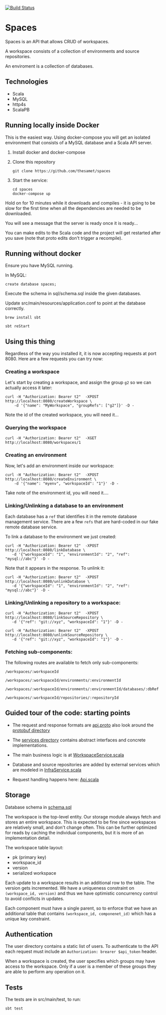 [![Build Status](https://travis-ci.org/thesamet/spaces.svg?branch=master)](https://travis-ci.org/thesamet/spaces)

# Spaces

Spaces is an API that allows CRUD of workspaces.

A workspace consists of a collection of environments and source repositories.

An enviroment is a collection of databases.

## Technologies

- Scala
- MySQL
- http4s
- ScalaPB

## Running locally inside Docker

This is the easiest way. Using docker-compose you will get an isolated
environment that consists of a MySQL database and a Scala API server.

1. Install docker and docker-compose

2. Clone this repository

       git clone https://github.com/thesamet/spaces

3. Start the service:

       cd spaces
       docker-compose up

Hold on for 10 minutes while it downloads and compiles - it is going to be slow for
the first time when all the dependencies are needed to be downloaded. 

You will see a message that the server is ready once it is ready...

You can make edits to the Scala code and the project will get restarted after you save 
(note that proto edits don't trigger a recompile).

## Running without docker

Ensure you have MySQL running.

In MySQL:

    create database spaces;

Execute the schema in sql/schema.sql inside the given databases.

Update src/main/resources/application.conf to point at the database correctly.

    brew install sbt

    sbt reStart

## Using this thing

Regardless of the way you installed it, it is now accepting requests at port
8080.  Here are a few requests you can try now:

### Creating a workspace

Let's start by creating a workspace, and assign the group `g2` so we can
actually access it later:

    curl -H "Authorization: Bearer t2"  -XPOST http://localhost:8080/createWorkspace \
        -d '{"name": "MyWorkspace", "groupRefs": ["g2"]}' -D -

Note the id of the created workspace, you will need it...

### Querying the workspace

    curl -H "Authorization: Bearer t2"  -XGET http://localhost:8080/workspaces/1

### Creating an environment

Now, let's add an environment inside our workspace:

    curl -H "Authorization: Bearer t2"  -XPOST http://localhost:8080/createEnvironment \
        -d '{"name": "myenv", "workspaceId": "1"}' -D -

Take note of the environment id, you will need it....

### Linking/Unlinking a database to an environment

Each database has a `ref` that identifies it in the remote database management
service. There are a few `refs` that are hard-coded in our fake remote
database service.

To link a database to the environment we just created:

    curl -H "Authorization: Bearer t2"  -XPOST http://localhost:8080/linkDatabase \
       -d '{"workspaceId": "1", "environmentId": "2", "ref": "mysql://abc"}' -D -

Note that it appears in the response.  To unlink it:

    curl -H "Authorization: Bearer t2"  -XPOST http://localhost:8080/unlinkDatabase \
       -d '{"workspaceId": "1", "environmentId": "2", "ref": "mysql://abc"}' -D -

### Linking/Unlinking a repository to a workspace:

    curl -H "Authorization: Bearer t2"  -XPOST http://localhost:8080/linkSourceRepository \
       -d '{"ref": "git://xyz", "workspaceId": "1"}' -D -

    curl -H "Authorization: Bearer t2"  -XPOST http://localhost:8080/unlinkSourceRepository \
       -d '{"ref": "git://xyz", "workspaceId": "1"}' -D -

### Fetching sub-components:

The following routes are available to fetch only sub-components:

    /workspaces/:workspaceId

    /workspaces/:workspaceId/environments/:environmentId

    /workspaces/:workspaceId/environments/:environmentId/databases/:dbRef

    /workspaces/:workspaceId/repositories/:repositoryId

## Guided tour of the code: starting points

- The request and response formats are [api.proto](https://github.com/thesamet/spaces/blob/master/src/main/protobuf/api.proto)
  also look around the [protobuf directory](https://github.com/thesamet/spaces/blob/master/src/main/protobuf)

- The [services directory](https://github.com/thesamet/spaces/tree/master/src/main/scala/spaces/services) contains abstract interfaces and concrete
  implementations.

- The main business logic is at [WorkspaceService.scala](https://github.com/thesamet/spaces/blob/master/src/main/scala/spaces/services/WorkspaceService.scala)

- Database and source repositories are added by external services which are
  modeled in
  [InfraService.scala](https://github.com/thesamet/spaces/blob/master/src/main/scala/spaces/services/InfraService.scala)

- Request handling happens here: [Api.scala](https://github.com/thesamet/spaces/blob/master/src/main/scala/spaces/api/Api.scala)

## Storage

Database schema in [schema.sql](https://github.com/thesamet/spaces/blob/master/sql/schema.sql)

The workspace is the top-level entity. Our storage module always fetch and
stores an entire workspace. This is expected to be fine since workspaces are
relatively small, and don't change often. This can be further optimized for
reads by caching the individual components, but it is more of an
implementation detail.

The workspace table layout:
- pk (primary key)
- workspace_id
- version
- serialized workspace

Each update to a workspace results in an additional row to the table. The version gets
incremented. We have a uniqueness constraint on `(workspace_id, version)`  and thus we have
optimistic concurrency control to avoid conflicts in updates.

Each component must have a single parent, so to enforce that we have an additional
table that contains `(workspace_id, componenet_id)` which has a unique key constraint.

## Authentication

The user directory contains a static list of users. To authenticate to the API
each request must include an `Authorization: brearer $api_token` header.

When a workspace is created, the user specifies which groups may have access
to the workspace. Only if a user is a member of these groups they are able to
perform any operation on it.

## Tests

The tests are in src/main/test, to run:

    sbt test
